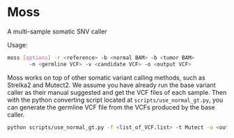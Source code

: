 # Moss

A multi-sample somatic SNV caller

Usage:
``` bash
moss [options] -r <reference> -b <normal BAM> -b <tumor BAM>
       -n <germline VCF> -v <candidate VCF> -o <output VCF>
```

Moss works on top of other somatic variant calling methods, such as Strelka2 and Mutect2.
We assume you have already run the base variant caller as their manual suggested and get the VCF files of each sample.
Then with the python converting script located at `scripts/use_normal_gt.py`, you can generate the germline VCF file from the VCFs produced by the base caller.

```bash
python scripts/use_normal_gt.py -f <list_of_VCF.list> -t Mutect -o <output.vcf>
```


